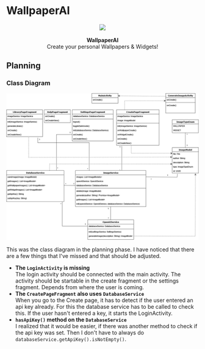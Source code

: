 # WallpaperAI

<div align="center">
  <image src="./app/src/main/res/mipmap-xxhdpi/ic_launcher_round.webp" width="144" /><br/>
  <p><b>WallpaperAI</b><br>Create your personal Wallpapers & Widgets!</p>
</div>

## Planning

### Class Diagram

![ClassDiagram](./ClassDiagram.png)

This was the class diagram in the planning phase. I have noticed that there are a few things that I've missed and that should be adjusted.

- **The `LoginActivity` is missing**  
  The login activity should be connected with the main activity. The activity should be startable in the create fragment or the settings fragment. Depends from where the user is coming.
- **The `CreatePageFragment` also uses `DatabaseService`**  
  When you go to the Create page, it has to detect if the user entered an api key already. For this the database service has to be called to check this. If the user hasn't entered a key, it starts the LoginActivity.
- **`hasApiKey()` method on the `DatabaseService`**  
  I realized that it would be easier, if there was another method to check if the api key was set. Then I don't have to always do `databaseService.getApiKey().isNotEmpty()`.

